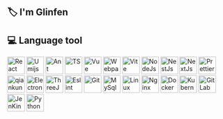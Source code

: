 ## 🏷️ I'm Glinfen 

## 💻 Language tool
<div style="flex" >
  <img alt="React" src="https://picgo-any.oss-cn-shanghai.aliyuncs.com/img/react.png" width="40" height="40" />
  <img alt="Umijs" src="https://picgo-any.oss-cn-shanghai.aliyuncs.com/img/umijs.png" width="40" height="40" />
  <img alt="Ant Design" src="https://gw.alipayobjects.com/zos/rmsportal/KDpgvguMpGfqaHPjicRK.svg" width="40"
      height="40" />
  <img alt="TS" src="https://picgo-any.oss-cn-shanghai.aliyuncs.com/img/typescript.png" width="40" height="40" />
  <img alt="Vue" src="https://picgo-any.oss-cn-shanghai.aliyuncs.com/img/202212291934382.png" width="40"
      height="40" />
  <img alt="Webpack" src="https://picgo-any.oss-cn-shanghai.aliyuncs.com/img/webpack.png" width="40"
      height="40" />
  <img alt="Vite" src="https://picgo-any.oss-cn-shanghai.aliyuncs.com/img/vitejs (1).svg" width="40"
      height="40" />
  <img alt="NodeJs" src="https://picgo-any.oss-cn-shanghai.aliyuncs.com/img/node-js.png" width="40" height="40"
      style="" />
  <img alt="NestJs"
      src="https://picgo-any.oss-cn-shanghai.aliyuncs.com/img/68747470733a2f2f6e6573746a732e636f6d2f696d672f6c6f676f2d736d616c6c2e737667.svg"
      width="40" height="40" style="" />
  <img alt="NextJs" src="https://picgo-any.oss-cn-shanghai.aliyuncs.com/img/next-js-icon-512x512-zuauazrk.png"
      width="40" height="40" style="" />
  <img alt="Prettier" src="https://picgo-any.oss-cn-shanghai.aliyuncs.com/img/202302201921872.png" width="40"
      height="40" />
  <img alt="qiankun"
      src="https://picgo-any.oss-cn-shanghai.aliyuncs.com/img/68747470733a2f2f67772e616c697061796f626a656374732e636f6d2f7a6f732f626d772d70726f642f38613734633164332d313666332d343731392d626536332d3135653436376136386132342f6b6d30637638766e5f773530305f683530302e706e67.png"
      width="40" height="40" />
  <img alt="Electron" src="https://picgo-any.oss-cn-shanghai.aliyuncs.com/img/202301061537935.png" width="40"
      height="40" />
  <img alt="ThreeJs" src="https://picgo-any.oss-cn-shanghai.aliyuncs.com/img/Three.js_Icon.svg.png" width="40"
      height="40" />
  <img alt="Eslint" src="https://picgo-any.oss-cn-shanghai.aliyuncs.com/img/eslint.png" width="40" height="40" />
  <img alt="Git" src="https://picgo-any.oss-cn-shanghai.aliyuncs.com/img/git.png" width="40" height="40" />
  <img alt="MySql" src="https://picgo-any.oss-cn-shanghai.aliyuncs.com/img/mysql.png" width="40" height="40" />
  <img alt="Linux" src="https://picgo-any.oss-cn-shanghai.aliyuncs.com/img/centos-logo.png" width="40"
      height="40" />
  <img alt="Nginx" src="https://picgo-any.oss-cn-shanghai.aliyuncs.com/img/nginx.png" width="40" height="40" />
  <img alt="Docker" src="https://picgo-any.oss-cn-shanghai.aliyuncs.com/img/docker.png" width="40" height="40" />
  <img alt="Kubernetes" src="https://picgo-any.oss-cn-shanghai.aliyuncs.com/img/Kubernetes-icon-color.svg.png"
      width="40" height="40" />
  <img alt="GitLab"
      src="https://picgo-any.oss-cn-shanghai.aliyuncs.com/img/5fc68cad3a3cf25b4e55da33_gitlab logo.png" width="40"
      height="40" />
  <img alt="JenKins" src="https://picgo-any.oss-cn-shanghai.aliyuncs.com/img/[Servant]Jenkins-vs-BM-A.png"
      width="40" height="40" />
  <img alt="Python" src="https://picgo-any.oss-cn-shanghai.aliyuncs.com/img/python.png" width="40" height="40" />
 </div>
